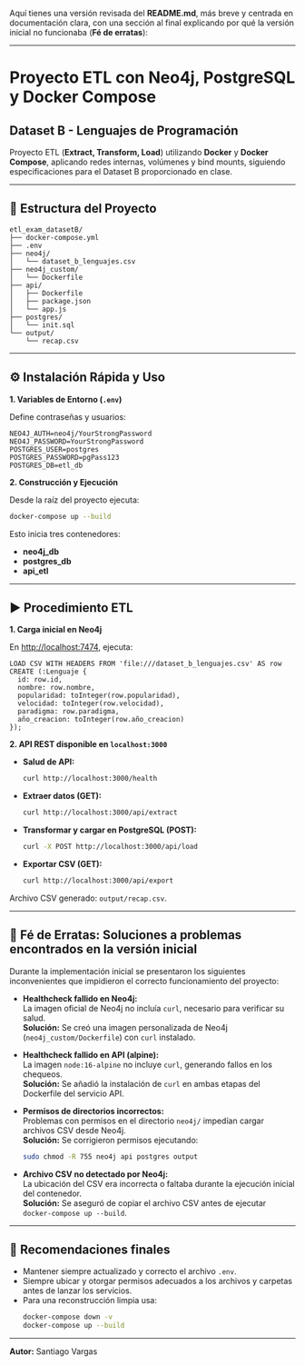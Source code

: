 Aquí tienes una versión revisada del **README.md**, más breve y centrada en documentación clara, con una sección al final explicando por qué la versión inicial no funcionaba (**Fé de erratas**):

---

# Proyecto ETL con Neo4j, PostgreSQL y Docker Compose
## Dataset B - Lenguajes de Programación

Proyecto ETL (**Extract, Transform, Load**) utilizando **Docker** y **Docker Compose**, aplicando redes internas, volúmenes y bind mounts, siguiendo especificaciones para el Dataset B proporcionado en clase.

---

## 📁 Estructura del Proyecto

```
etl_exam_datasetB/
├── docker-compose.yml
├── .env
├── neo4j/
│   └── dataset_b_lenguajes.csv
├── neo4j_custom/
│   └── Dockerfile
├── api/
│   ├── Dockerfile
│   ├── package.json
│   └── app.js
├── postgres/
│   └── init.sql
└── output/
    └── recap.csv
```

---

## ⚙️ Instalación Rápida y Uso

**1. Variables de Entorno (`.env`)**

Define contraseñas y usuarios:

```env
NEO4J_AUTH=neo4j/YourStrongPassword
NEO4J_PASSWORD=YourStrongPassword
POSTGRES_USER=postgres
POSTGRES_PASSWORD=pgPass123
POSTGRES_DB=etl_db
```

**2. Construcción y Ejecución**

Desde la raíz del proyecto ejecuta:

```bash
docker-compose up --build
```

Esto inicia tres contenedores:

- **neo4j_db**
- **postgres_db**
- **api_etl**

---

## ▶️ Procedimiento ETL

**1. Carga inicial en Neo4j**

En [http://localhost:7474](http://localhost:7474), ejecuta:

```cypher
LOAD CSV WITH HEADERS FROM 'file:///dataset_b_lenguajes.csv' AS row
CREATE (:Lenguaje {
  id: row.id,
  nombre: row.nombre,
  popularidad: toInteger(row.popularidad),
  velocidad: toInteger(row.velocidad),
  paradigma: row.paradigma,
  año_creacion: toInteger(row.año_creacion)
});
```

**2. API REST disponible en `localhost:3000`**

- **Salud de API:**  
  ```bash
  curl http://localhost:3000/health
  ```

- **Extraer datos (GET):**
  ```bash
  curl http://localhost:3000/api/extract
  ```

- **Transformar y cargar en PostgreSQL (POST):**
  ```bash
  curl -X POST http://localhost:3000/api/load
  ```

- **Exportar CSV (GET):**
  ```bash
  curl http://localhost:3000/api/export
  ```

Archivo CSV generado: `output/recap.csv`.

---

## 📌 Fé de Erratas: Soluciones a problemas encontrados en la versión inicial

Durante la implementación inicial se presentaron los siguientes inconvenientes que impidieron el correcto funcionamiento del proyecto:

- **Healthcheck fallido en Neo4j:**  
  La imagen oficial de Neo4j no incluía `curl`, necesario para verificar su salud.  
  **Solución:** Se creó una imagen personalizada de Neo4j (`neo4j_custom/Dockerfile`) con `curl` instalado.

- **Healthcheck fallido en API (alpine):**  
  La imagen `node:16-alpine` no incluye `curl`, generando fallos en los chequeos.  
  **Solución:** Se añadió la instalación de `curl` en ambas etapas del Dockerfile del servicio API.

- **Permisos de directorios incorrectos:**  
  Problemas con permisos en el directorio `neo4j/` impedían cargar archivos CSV desde Neo4j.  
  **Solución:** Se corrigieron permisos ejecutando:
  ```bash
  sudo chmod -R 755 neo4j api postgres output
  ```

- **Archivo CSV no detectado por Neo4j:**  
  La ubicación del CSV era incorrecta o faltaba durante la ejecución inicial del contenedor.  
  **Solución:** Se aseguró de copiar el archivo CSV antes de ejecutar `docker-compose up --build`.

---

## 🚧 Recomendaciones finales

- Mantener siempre actualizado y correcto el archivo `.env`.
- Siempre ubicar y otorgar permisos adecuados a los archivos y carpetas antes de lanzar los servicios.
- Para una reconstrucción limpia usa:
  ```bash
  docker-compose down -v
  docker-compose up --build
  ```

---

**Autor:** Santiago Vargas 
